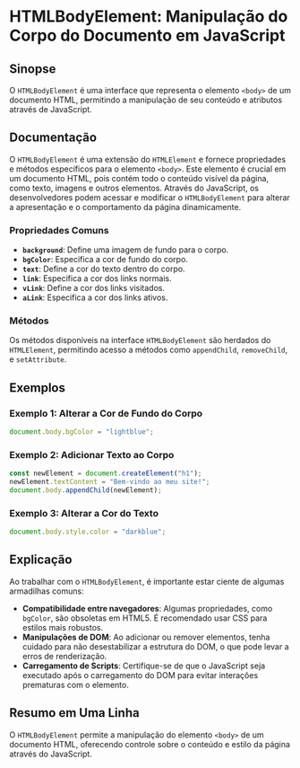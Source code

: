 <!--
Meta Description: # HTMLBodyElement: Manipulação do Corpo do Documento em JavaScript ## Sinopse O `HTMLBodyElement` é uma interface que representa o elemento `<body>` d...
Meta Keywords: javascript, htmlbodyelement, cor, corpo, body
-->

# HTMLBodyElement: Manipulação do Corpo do Documento em JavaScript

## Sinopse
O `HTMLBodyElement` é uma interface que representa o elemento `<body>` de um documento HTML, permitindo a manipulação de seu conteúdo e atributos através de JavaScript.

## Documentação
O `HTMLBodyElement` é uma extensão do `HTMLElement` e fornece propriedades e métodos específicos para o elemento `<body>`. Este elemento é crucial em um documento HTML, pois contém todo o conteúdo visível da página, como texto, imagens e outros elementos. Através do JavaScript, os desenvolvedores podem acessar e modificar o `HTMLBodyElement` para alterar a apresentação e o comportamento da página dinamicamente.

### Propriedades Comuns
- **`background`**: Define uma imagem de fundo para o corpo.
- **`bgColor`**: Especifica a cor de fundo do corpo.
- **`text`**: Define a cor do texto dentro do corpo.
- **`link`**: Especifica a cor dos links normais.
- **`vLink`**: Define a cor dos links visitados.
- **`aLink`**: Especifica a cor dos links ativos.

### Métodos
Os métodos disponíveis na interface `HTMLBodyElement` são herdados do `HTMLElement`, permitindo acesso a métodos como `appendChild`, `removeChild`, e `setAttribute`.

## Exemplos

### Exemplo 1: Alterar a Cor de Fundo do Corpo
```javascript
document.body.bgColor = "lightblue";
```

### Exemplo 2: Adicionar Texto ao Corpo
```javascript
const newElement = document.createElement("h1");
newElement.textContent = "Bem-vindo ao meu site!";
document.body.appendChild(newElement);
```

### Exemplo 3: Alterar a Cor do Texto
```javascript
document.body.style.color = "darkblue";
```

## Explicação
Ao trabalhar com o `HTMLBodyElement`, é importante estar ciente de algumas armadilhas comuns:

- **Compatibilidade entre navegadores**: Algumas propriedades, como `bgColor`, são obsoletas em HTML5. É recomendado usar CSS para estilos mais robustos.
- **Manipulações de DOM**: Ao adicionar ou remover elementos, tenha cuidado para não desestabilizar a estrutura do DOM, o que pode levar a erros de renderização.
- **Carregamento de Scripts**: Certifique-se de que o JavaScript seja executado após o carregamento do DOM para evitar interações prematuras com o elemento.

## Resumo em Uma Linha
O `HTMLBodyElement` permite a manipulação do elemento `<body>` de um documento HTML, oferecendo controle sobre o conteúdo e estilo da página através do JavaScript.
